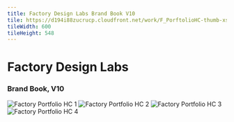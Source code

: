 ```yaml
---
title: Factory Design Labs Brand Book V10
tile: https://d194i88zucrucp.cloudfront.net/work/F_PorftolioHC-thumb-xs.jpg
tileWidth: 600
tileHeight: 548
---
```


# Factory Design Labs 
### Brand Book, V10
![Factory Portfolio HC 1](https://d194i88zucrucp.cloudfront.net/work/F_PortfolioHC1-lg.jpg)
![Factory Portfolio HC 2](https://d194i88zucrucp.cloudfront.net/work/F_PortfolioHC2-lg.jpg)
![Factory Portfolio HC 3](https://d194i88zucrucp.cloudfront.net/work/F_PortfolioHC3-lg.jpg)
![Factory Portfolio HC 4](https://d194i88zucrucp.cloudfront.net/work/F_PortfolioHC4-lg.jpg)
